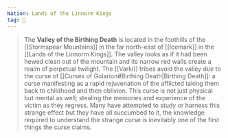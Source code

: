```yaml
---
Nation: Lands of the Linnorm Kings
tag: 🌾
---
```


> The **Valley of the Birthing Death** is located in the foothills of the [[Stormspear Mountains]] in the far north-east of [[Icemark]] in the [[Lands of the Linnorm Kings]]. The valley looks as if it had been hewed clean out of the mountain and its narrow red walls create a realm of perpetual twilight. The [[Varki]] tribes avoid the valley due to the curse of [[Curses of Golarion#Birthing Death|Birthing Death]]: a curse manifesting as a rapid rejuvenation of the afflicted taking them back to childhood and then oblivion. This curse is not just physical but mental as well; stealing the memories and experience of the victim as they regress. Many have attempted to study or harness this strange effect but they have all succumbed to it, the knowledge required to understand the strange curse is inevitably one of the first things the curse claims.








